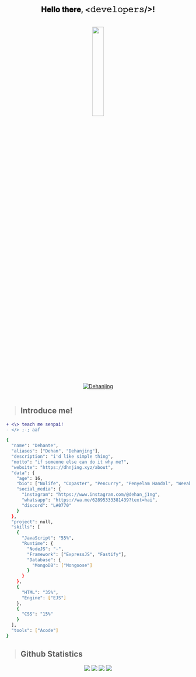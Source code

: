 <div align="center">
  <h2> 𝐇𝐞𝐥𝐥𝐨 𝐭𝐡𝐞𝐫𝐞, <𝚍𝚎𝚟𝚎𝚕𝚘𝚙𝚎𝚛𝚜/>!</h2>
    <br>
  </div>
  <div align="center">
     <img src="https://avatars.githubusercontent.com/u/90043178" width="25%" height="25%" />
  </div>
  <div align="center">
  <a href="https://github.com/Dehanjing">
    <img title="Dehanjing" src="https://img.shields.io/badge/Dehanjing-darkred?style=for-the-badge&logo=github">
  </a>
  </div>
  <br>
  
  <blockquote>
    <h2>Introduce me!</h2>
  </blockquote>
  
  ```diff
  + <\> teach me senpai!
  - </> ;-; aaf
  ```
  ```bash
  {
    "name": "Dehante",
    "aliases": ["Dehan", "Dehanjing"],
    "description": "i'd like simple thing",
    "motto": "if someone else can do it why me?",
    "website": "https://dhnjing.xyz/about",
    "data": {
      "age": 16,
      "bio": ["Nolife", "Copaster", "Pencurry", "Penyelam Handal", "Weeabo"],
      "social_media": {
        "instagram": "https://www.instagram.com/@dehan_j1ng",
        "whatsapp": "https://wa.me/62895333381439?text=hai",
        "discord": "L#0770"
      }
    },
    "project": null,
    "skills": [
      {
        "JavaScript": "55%",
        "Runtime": {
          "NodeJS": "-",
          "Framework": ["ExpressJS", "Fastify"],
          "Database": {
            "MongoDB": ["Mongoose"]
          }
        }
      },
      {
        "HTML": "35%",
        "Engine": ["EJS"]
      },
      {
        "CSS": "15%"
      }
    ],
    "tools": ["Acode"]
  }
  ```
  
  <blockquote>
    <h2>Github Statistics</h2>
  </blockquote>
  
<div align="center">
  <img src="https://github-readme-stats.vercel.app/api?username=Dehanjing&theme=monokai&show_icons=true" />
  <img src="https://github-profile-summary-cards.vercel.app/api/cards/profile-details?username=Dehanjing&theme=monokai" />
  <img src="https://github-readme-stats.vercel.app/api/top-langs/?username=Dehanjing&layout=compact&theme=monokai" />
  <img src="https://github-readme-streak-stats.herokuapp.com/?user=Dehanjing&theme=monokai"/>
</div>
